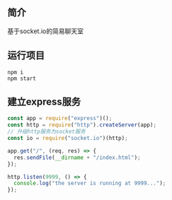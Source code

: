 ## 简介

基于socket.io的简易聊天室



## 运行项目

```shell
npm i
npm start
```



## 建立express服务

```js
const app = require("express")();
const http = require("http").createServer(app);
// 升级http服务为socket服务
const io = require("socket.io")(http);

app.get("/", (req, res) => {
  res.sendFile(__dirname + "/index.html");
});

http.listen(9999, () => {
  console.log("the server is running at 9999...");
});
```


